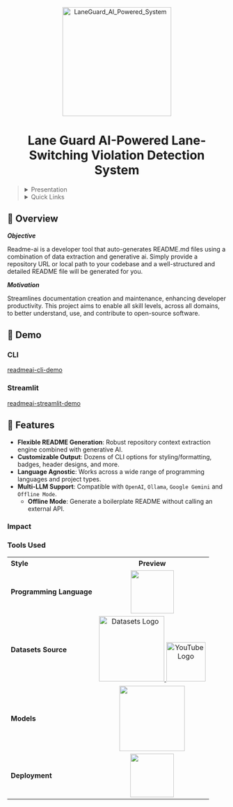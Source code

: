<div align="center">
    <img src="https://github.com/user-attachments/assets/3826f430-9eea-441c-958b-55f2a4f2e35e" alt="LaneGuard_AI_Powered_System" width="250"/>
  <h1>Lane Guard AI-Powered Lane-Switching Violation Detection System</h1>
</div>

> <details><summary>Presentation</summary>
>
> - [View Presentation](https://drive.google.com/file/d/1QBXBmEUJfXIb1FVscolJrN0iH4n6S3Xj/view?usp=sharing)
>
> </details>
>
> <details><summary>Quick Links</summary>
>
> - [📍 Overview](#-overview)
> - [👾 Demo](#-demo)
> - [🧬 Features](#-features)
>  - [🤖 Impact](#-usage)
> - [⚙️ Tools Used](#-tools-used)
> - [🤝 Contributing](#-contributing)
>
> </details>


## 📍 Overview

***Objective***

Readme-ai is a developer tool that auto-generates README.md files using a combination of data extraction and generative ai. Simply provide a repository URL or local path to your codebase and a well-structured and detailed README file will be generated for you.

***Motivation***

Streamlines documentation creation and maintenance, enhancing developer productivity. This project aims to enable all skill levels, across all domains, to better understand, use, and contribute to open-source software.<br>

## 👾 Demo

### CLI

[readmeai-cli-demo](https://github.com/eli64s/artifacts/assets/43382407/55b8d1b9-06a7-4b1f-b6a7-aaeccdb27679)

### Streamlit

[readmeai-streamlit-demo](https://github.com/eli64s/artifacts/assets/43382407/3eb39fcf-c1df-49c6-bb5c-63e141857ae3)

## 🧬 Features

- **Flexible README Generation**: Robust repository context extraction engine combined with generative AI.
- **Customizable Output**: Dozens of CLI options for styling/formatting, badges, header designs, and more.
- **Language Agnostic**: Works across a wide range of programming languages and project types.
- **Multi-LLM Support**: Compatible with `OpenAI`, `Ollama`, `Google Gemini` and `Offline Mode`.
  - **Offline Mode**: Generate a boilerplate README without calling an external API.

### Impact





### Tools Used

<table>
  <tr>
    <th style="text-align: left;">Style</th>
    <th style="text-align: center;">Preview</th>
  </tr>
  <tr>
    <td><strong>Programming Language</strong></td>
    <td align="center"><a href="https://img.shields.io/badge/Python-3776AB.svg?&style=flat&logo=Python&logoColor=white" target="_blank"><img src="https://www.logo.wine/a/logo/Python_(programming_language)/Python_(programming_language)-Logo.wine.svg" width="99"></a></td>
  </tr>
    <tr>
    <td><strong>Datasets Source</strong></td>
    <td align="center">
        <a href="https://security.roboflow.com/api/share/d560a04b-1859-4677-a8a3-e0a72dc70231/logo.png" target="_blank">
            <img src="https://security.roboflow.com/api/share/d560a04b-1859-4677-a8a3-e0a72dc70231/logo.png" alt="Datasets Logo" width="150">
        </a>
        <a href="https://www.youtube.com" target="_blank">
            <img src="https://upload.wikimedia.org/wikipedia/commons/b/b8/YouTube_Logo_2017.svg" alt="YouTube Logo" width="90">
        </a>
    </td>
</tr>
  <tr>
    <td><strong>Models</strong></td>
    <td align="center"><a href="https://img.shields.io/badge/Python-3776AB.svg?&style=for-the-badge&logo=Python&logoColor=white" target="_blank"><img src="https://www.4yfn.com/cdn-cgi/image/f=auto,w=auto,h=192/https://gsma.my.site.com/mwcoem/servlet/servlet.FileDownload?file=00P6900003Sh4YOEAZ" width=150></a></td>
  </tr>
  <tr>
    <td><strong>Deployment</strong></td>
    <td align="center"><a href="https://img.shields.io/badge/Python-3776AB.svg?&style=plastic&logo=Python&logoColor=white" target="_blank"><img src="https://streamlit.io/images/brand/streamlit-logo-secondary-colormark-darktext.png" width="100"></a></td>
  </tr>
</table>


